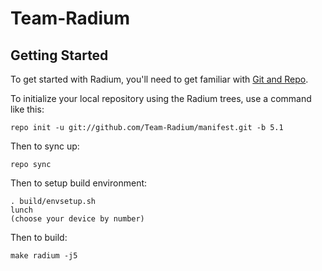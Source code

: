 Team-Radium
===========


Getting Started
---------------

To get started with Radium, you'll need to get
familiar with [Git and Repo](http://source.android.com/source/using-repo.html).

To initialize your local repository using the Radium trees, use a command like this:

    repo init -u git://github.com/Team-Radium/manifest.git -b 5.1

Then to sync up:

    repo sync

Then to setup build environment:
    
    . build/envsetup.sh
    lunch
    (choose your device by number)
    
Then to build:

    make radium -j5
